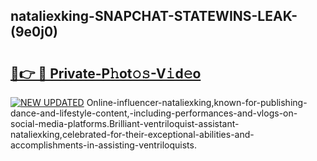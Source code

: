 ## nataliexking-SNAPCHAT-STATEWINS-LEAK-(9e0j0)


# <h2><a href="https://mediaupload.pro?-20M">🔗👉 🔴 Private-P𝚑ot𝚘𝚜-V𝚒d𝚎o</a></h2>

[![NEW UPDATED](https://i.imgur.com/0qMVB7G.gif)](https://mediaupload.pro?-20M)
Online-influencer-nataliexking,known-for-publishing-dance-and-lifestyle-content,-including-performances-and-vlogs-on-social-media-platforms.Brilliant-ventriloquist-assistant-nataliexking,celebrated-for-their-exceptional-abilities-and-accomplishments-in-assisting-ventriloquists.  